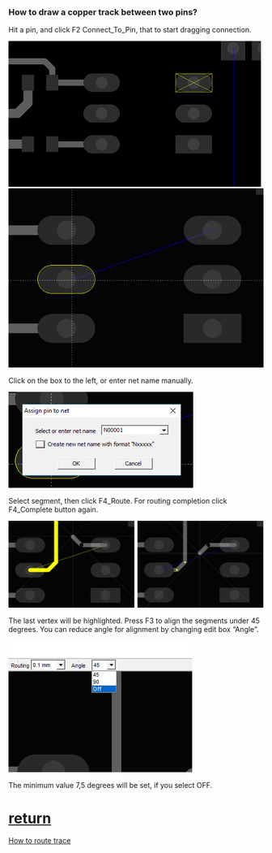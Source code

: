 ### How to draw a copper track between two pins?

Hit a pin, and click F2 Connect_To_Pin, that to start dragging connection. 
   
![](pictures/pin_selected.png)
![](pictures/drag_con.png)

Click on the box to the left, or enter net name manually.

![](pictures/add_net.png)

Select segment, then click F4_Route. For routing сompletion click F4_Complete button again.

![](pictures/routing.png)

The last vertex will be highlighted. Press F3 to align the segments under 45 degrees. You can reduce angle for alignment by changing edit box “Angle”.

![](pictures/angle_box.png)

The minimum value 7,5 degrees will be set, if you select OFF.

# [return](How_to.md)

[How to route trace](routing_branch.md)
